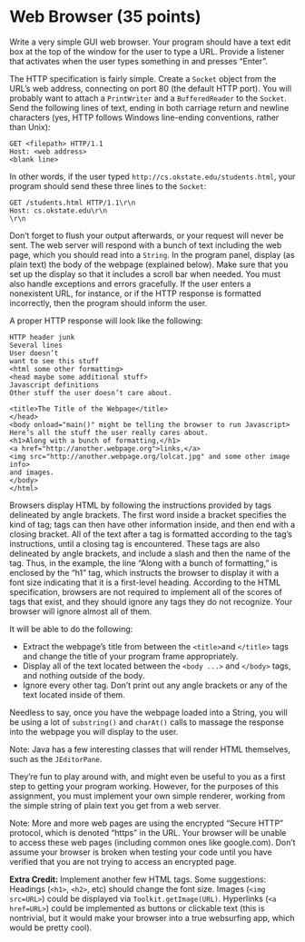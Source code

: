# Web Browser (35 points)
Write a very simple GUI web browser. Your program should have a text edit box at the top of the window for the user to type a URL. Provide a listener that activates when the user types something in and presses “Enter”.

The HTTP specification is fairly simple. Create a `Socket` object from the URL’s web address, connecting on port 80 (the default HTTP port). You will probably want to attach a `PrintWriter` and a `BufferedReader` to the `Socket`. Send the following lines of text, ending in both carriage return and newline characters (yes, HTTP follows Windows line-ending conventions, rather than Unix):

```
GET <filepath> HTTP/1.1
Host: <web address>
<blank line>
```

In other words, if the user typed `http://cs.okstate.edu/students.html`, your program should send these three lines to the `Socket`:

```
GET /students.html HTTP/1.1\r\n
Host: cs.okstate.edu\r\n
\r\n
```

Don’t forget to flush your output afterwards, or your request will never be sent.
The web server will respond with a bunch of text including the web page, which you should read into a `String`. In the program panel, display (as plain text) the body of the webpage (explained below). Make sure that you set up the display so that it includes a scroll bar when needed. You must also handle exceptions and errors gracefully. If the user enters a nonexistent URL, for instance, or if the HTTP response is formatted incorrectly, then the program should inform the user.

A proper HTTP response will look like the following:
```
HTTP header junk
Several lines
User doesn’t
want to see this stuff
<html some other formatting>
<head maybe some additional stuff>
Javascript definitions
Other stuff the user doesn’t care about.

<title>The Title of the Webpage</title>
</head>
<body onload="main()" might be telling the browser to run Javascript>
Here’s all the stuff the user really cares about.
<h1>Along with a bunch of formatting,</h1>
<a href="http://another.webpage.org">links,</a>
<img src="http://another.webpage.org/lolcat.jpg" and some other image info>
and images.
</body>
</html>
```

Browsers display HTML by following the instructions provided by tags delineated by angle
brackets. The first word inside a bracket specifies the kind of tag; tags can then have other information inside, and then end with a closing bracket. All of the text after a tag is formatted according to the tag’s instructions, until a closing tag is encountered. These tags are also delineated by angle brackets, and include a slash and then the name of the tag. Thus, in the example, the line “Along with a bunch of formatting,” is enclosed by the “h1” tag, which instructs the browser to display it with a font size indicating that it is a first-level heading. According to the HTML specification, browsers are not required to implement all of the scores of tags that exist, and they should ignore any tags they do not recognize. Your browser will ignore almost all of them.

It will be able to do the following:

- Extract the webpage’s title from between the `<title>`and `</title>` tags and change the title of your program frame appropriately.
- Display all of the text located between the `<body ...>` and `</body>` tags, and nothing outside of the body.
- Ignore every other tag. Don’t print out any angle brackets or any of the text located inside of them.

Needless to say, once you have the webpage loaded into a String, you will be using a lot of `substring()` and `charAt()` calls to massage the response into the webpage you will display to the user.

Note: Java has a few interesting classes that will render HTML themselves, such as the `JEditorPane`.

They’re fun to play around with, and might even be useful to you as a first step to getting your program working. However, for the purposes of this assignment, you must implement your own simple renderer, working from the simple string of plain text you get from a web server.

Note: More and more web pages are using the encrypted “Secure HTTP” protocol, which is denoted “https” in the URL. Your browser will be unable to access these web pages (including common ones like google.com). Don’t assume your browser is broken when testing your code until you have verified that you are not trying to access an encrypted page.

**Extra Credit:** Implement another few HTML tags. Some suggestions: Headings (`<h1>`, `<h2>`,
etc) should change the font size. Images (`<img src=URL>`) could be displayed via `Toolkit.getImage(URL)`. Hyperlinks (`<a href=URL>`) could be implemented as buttons or clickable text (this is nontrivial, but it would make your browser into a true websurfing app, which would be pretty cool).
